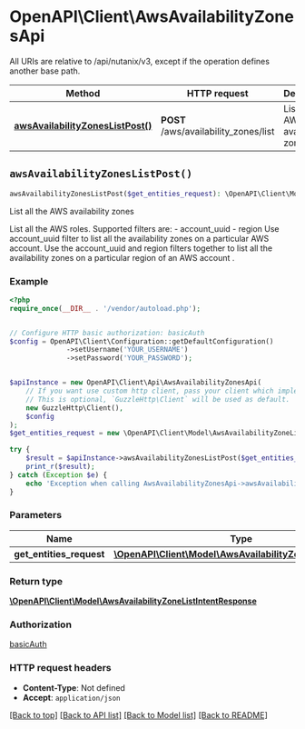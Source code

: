 # OpenAPI\Client\AwsAvailabilityZonesApi

All URIs are relative to /api/nutanix/v3, except if the operation defines another base path.

| Method | HTTP request | Description |
| ------------- | ------------- | ------------- |
| [**awsAvailabilityZonesListPost()**](AwsAvailabilityZonesApi.md#awsAvailabilityZonesListPost) | **POST** /aws/availability_zones/list | List all the AWS availability zones |


## `awsAvailabilityZonesListPost()`

```php
awsAvailabilityZonesListPost($get_entities_request): \OpenAPI\Client\Model\AwsAvailabilityZoneListIntentResponse
```

List all the AWS availability zones

List all the AWS roles. Supported filters are: - account_uuid - region Use account_uuid filter to list all the availability zones on a particular AWS account. Use the account_uuid and region filters together to list all the availability zones on a particular region of an AWS account .

### Example

```php
<?php
require_once(__DIR__ . '/vendor/autoload.php');


// Configure HTTP basic authorization: basicAuth
$config = OpenAPI\Client\Configuration::getDefaultConfiguration()
              ->setUsername('YOUR_USERNAME')
              ->setPassword('YOUR_PASSWORD');


$apiInstance = new OpenAPI\Client\Api\AwsAvailabilityZonesApi(
    // If you want use custom http client, pass your client which implements `GuzzleHttp\ClientInterface`.
    // This is optional, `GuzzleHttp\Client` will be used as default.
    new GuzzleHttp\Client(),
    $config
);
$get_entities_request = new \OpenAPI\Client\Model\AwsAvailabilityZoneListMetadata(); // \OpenAPI\Client\Model\AwsAvailabilityZoneListMetadata

try {
    $result = $apiInstance->awsAvailabilityZonesListPost($get_entities_request);
    print_r($result);
} catch (Exception $e) {
    echo 'Exception when calling AwsAvailabilityZonesApi->awsAvailabilityZonesListPost: ', $e->getMessage(), PHP_EOL;
}
```

### Parameters

| Name | Type | Description  | Notes |
| ------------- | ------------- | ------------- | ------------- |
| **get_entities_request** | [**\OpenAPI\Client\Model\AwsAvailabilityZoneListMetadata**](../Model/AwsAvailabilityZoneListMetadata.md)|  | |

### Return type

[**\OpenAPI\Client\Model\AwsAvailabilityZoneListIntentResponse**](../Model/AwsAvailabilityZoneListIntentResponse.md)

### Authorization

[basicAuth](../../README.md#basicAuth)

### HTTP request headers

- **Content-Type**: Not defined
- **Accept**: `application/json`

[[Back to top]](#) [[Back to API list]](../../README.md#endpoints)
[[Back to Model list]](../../README.md#models)
[[Back to README]](../../README.md)
